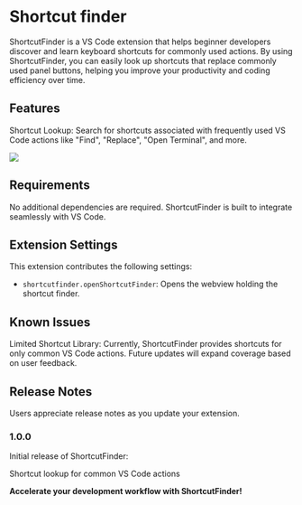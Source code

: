 # Shortcut finder

ShortcutFinder is a VS Code extension that helps beginner developers discover and learn keyboard shortcuts for commonly used actions. By using ShortcutFinder, you can easily look up shortcuts that replace commonly used panel buttons, helping you improve your productivity and coding efficiency over time.

## Features

Shortcut Lookup: Search for shortcuts associated with frequently used VS Code actions like "Find", "Replace", "Open Terminal", and more.

![](images/instructions.gif)

## Requirements

No additional dependencies are required. ShortcutFinder is built to integrate seamlessly with VS Code.

## Extension Settings

This extension contributes the following settings:

* `shortcutfinder.openShortcutFinder`: Opens the webview holding the shortcut finder.

## Known Issues

Limited Shortcut Library: Currently, ShortcutFinder provides shortcuts for only common VS Code actions. Future updates will expand coverage based on user feedback.

## Release Notes

Users appreciate release notes as you update your extension.

### 1.0.0

Initial release of ShortcutFinder:

Shortcut lookup for common VS Code actions

**Accelerate your development workflow with ShortcutFinder!**
